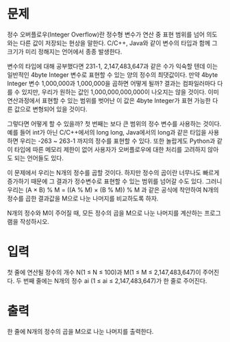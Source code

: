 # 문제
정수 오버플로우(Integer Overflow)란 정수형 변수가 연산 중 표현 범위를 넘어 의도와는 다른 값이 저장되는 현상을 말한다. C/C++, Java와 같이 변수의 타입과 함께 그 크기가 미리 정해지는 언어에서 종종 발생한다.

변수의 타입에 대해 공부했다면 231-1, 2,147,483,647과 같은 수가 익숙할 텐데 이는 일반적인 4byte Integer 변수로 표현할 수 있는 양의 정수의 최댓값이다. 만약 4byte Integer 변수 1,000,000과 1,000,000을 곱하면 어떻게 될까? 결과는 컴파일러마다 다를 수 있지만, 우리가 원하는 값인 1,000,000,000,000이 나오지는 않을 것이다. 이미 연산과정에서 표현할 수 있는 범위를 벗어난 이 값은 4byte Integer가 표현 가능한 다른 값으로 변형되어 있을 것이다.

그렇다면 어떻게 할 수 있을까? 첫 번째는 보다 큰 범위의 정수 변수를 사용하는 것이다. 예를 들어 int가 아닌 C/C++에서의 long long, Java에서의 long과 같은 타입을 사용하면 우리는 -263 ~ 263-1 까지의 정수를 표현할 수 있다. 또한 놀랍게도 Python과 같이 타입에 따른 메모리 제한이 없어 사용자가 오버플로우에 대한 처리를 고려하지 않아도 되는 언어들도 있다.

이 문제에서 우리는 N개의 정수를 곱할 것이다. 하지만 정수의 곱이란 너무나도 빠르게 증가하기 때문에 그 결과가 정수변수로 표현할 수 있는 범위를 넘어갈 수도 있다. 그러니 우리는 (A × B) % M = ((A % M) × (B % M)) % M 과 같은 공식에 착안하여 N개의 정수를 곱한 결과값을 M으로 나눈 나머지를 비교하도록 하자.

N개의 정수와 M이 주어질 때, 모든 정수의 곱을 M으로 나눈 나머지를 계산하는 프로그램을 작성하시오.

# 입력
첫 줄에 연산될 정수의 개수 N(1 ≤ N ≤ 100)과 M(1 ≤ M ≤ 2,147,483,647)이 주어진다. 두 번째 줄에는 N개의 정수 ai (1 ≤ ai ≤ 2,147,483,647)가 한 줄로 주어진다. 

# 출력
한 줄에 N개의 정수의 곱을 M으로 나눈 나머지를 출력한다.
